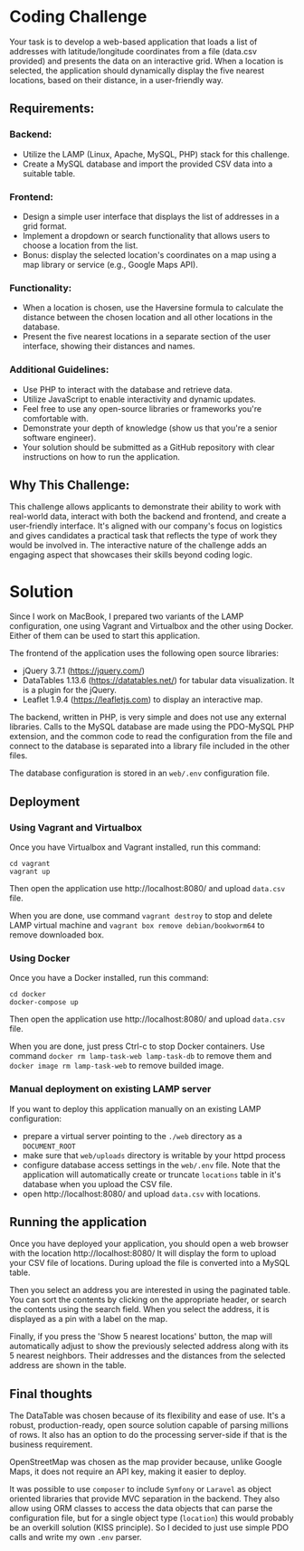 # Coding Challenge

Your task is to develop a web-based application that loads a list of addresses with latitude/longitude coordinates
from a file (data.csv provided) and presents the data on an interactive grid. When a location is selected,
the application should dynamically display the five nearest locations, based on their distance, in a user-friendly way.

## Requirements:

### Backend:

- Utilize the LAMP (Linux, Apache, MySQL, PHP) stack for this challenge.
- Create a MySQL database and import the provided CSV data into a suitable table.


### Frontend:
- Design a simple user interface that displays the list of addresses in a grid format.
- Implement a dropdown or search functionality that allows users to choose a location from the list.
- Bonus: display the selected location's coordinates on a map using a map library or service (e.g., Google Maps API).

### Functionality:
- When a location is chosen, use the Haversine formula to calculate the distance between the chosen location and all
  other locations in the database.
- Present the five nearest locations in a separate section of the user interface, showing their distances and names.

### Additional Guidelines:
- Use PHP to interact with the database and retrieve data.
- Utilize JavaScript to enable interactivity and dynamic updates.
- Feel free to use any open-source libraries or frameworks you're comfortable with.
- Demonstrate your depth of knowledge (show us that you're a senior software engineer).
- Your solution should be submitted as a GitHub repository with clear instructions on how to run the application.

## Why This Challenge:

This challenge allows applicants to demonstrate their ability to work with real-world data, interact with both
the backend and frontend, and create a user-friendly interface. It's aligned with our company's focus on logistics
and gives candidates a practical task that reflects the type of work they would be involved in. The interactive
nature of the challenge adds an engaging aspect that showcases their skills beyond coding logic.

# Solution

Since I work on MacBook, I prepared two variants of the LAMP configuration, one using Vagrant and Virtualbox and
the other using Docker. Either of them can be used to start this application.

The frontend of the application uses the following open source libraries:
- jQuery 3.7.1 (https://jquery.com/)
- DataTables 1.13.6 (https://datatables.net/) for tabular data visualization. It is a plugin for the jQuery.
- Leaflet 1.9.4 (https://leafletjs.com) to display an interactive map.

The backend, written in PHP, is very simple and does not use any external libraries. Calls to the MySQL database
are made using the PDO-MySQL PHP extension, and the common code to read the configuration from the file and connect
to the database is separated into a library file included in the other files.

The database configuration is stored in an `web/.env` configuration file. 

## Deployment

### Using Vagrant and Virtualbox

Once you have Virtualbox and Vagrant installed, run this command:
```
cd vagrant
vagrant up
```

Then open the application use http://localhost:8080/ and upload `data.csv` file.

When you are done, use command `vagrant destroy` to stop and delete LAMP virtual machine and 
`vagrant box remove debian/bookworm64` to remove downloaded box.

### Using Docker

Once you have a Docker installed, run this command:
```
cd docker
docker-compose up
```

Then open the application use http://localhost:8080/ and upload `data.csv` file.

When you are done, just press Ctrl-c to stop Docker containers. Use command `docker rm lamp-task-web lamp-task-db`
to remove them and `docker image rm lamp-task-web` to remove builded image.

### Manual deployment on existing LAMP server

If you want to deploy this application manually on an existing LAMP configuration:
- prepare a virtual server pointing to the `./web` directory as a `DOCUMENT_ROOT`
- make sure that `web/uploads` directory is writable by your httpd process
- configure database access settings in the `web/.env` file. Note that the application will automatically create
  or truncate `locations` table in it's database when you upload the CSV file.
- open http://localhost:8080/ and upload `data.csv` with locations.

## Running the application

Once you have deployed your application, you should open a web browser with the location http://localhost:8080/ 
It will display the form to upload your CSV file of locations. During upload the file is converted into a MySQL table.

Then you select an address you are interested in using the paginated table. You can sort the contents by clicking
on the appropriate header, or search the contents using the search field. When you select the address, it is displayed
as a pin with a label on the map.

Finally, if you press the 'Show 5 nearest locations' button, the map will automatically adjust to show the previously
selected address along with its 5 nearest neighbors. Their addresses and the distances from the selected address are
shown in the table.

## Final thoughts

The DataTable was chosen because of its flexibility and ease of use. It's a robust, production-ready, open source
solution capable of parsing millions of rows. It also has an option to do the processing server-side if that is the
business requirement. 

OpenStreetMap was chosen as the map provider because, unlike Google Maps, it does not require an API key, making
it easier to deploy.

It was possible to use `composer` to include `Symfony` or `Laravel` as object oriented libraries that provide MVC
separation in the backend. They also allow using ORM classes to access the data objects that can parse the configuration
file, but for a single object type (`location`) this would probably be an overkill solution (KISS principle).
So I decided to just use simple PDO calls and write my own `.env` parser.
